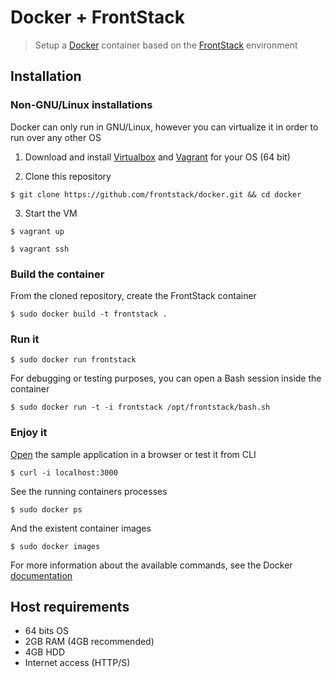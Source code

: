 # Docker + FrontStack

> Setup a [Docker][1] container based on the [FrontStack][2] environment

## Installation

### Non-GNU/Linux installations

Docker can only run in GNU/Linux, however you can virtualize it in order to run over any other OS

1. Download and install [Virtualbox][3] and [Vagrant][4] for your OS (64 bit)

2. Clone this repository
```
$ git clone https://github.com/frontstack/docker.git && cd docker
```

3. Start the VM
```
$ vagrant up
```
```
$ vagrant ssh
```

### Build the container

From the cloned repository, create the FrontStack container
```
$ sudo docker build -t frontstack .
```

### Run it
```
$ sudo docker run frontstack
```

For debugging or testing purposes, you can open a Bash session inside the container
```
$ sudo docker run -t -i frontstack /opt/frontstack/bash.sh
```

### Enjoy it

[Open][6] the sample application in a browser or test it from CLI
```
$ curl -i localhost:3000
```

See the running containers processes
```
$ sudo docker ps
```
And the existent container images
```
$ sudo docker images
```

For more information about the available commands, see the Docker [documentation][5]

## Host requirements

  * 64 bits OS
  * 2GB RAM (4GB recommended)
  * 4GB HDD
  * Internet access (HTTP/S)


[1]: http://docker.io
[2]: http://github.com/frontstack/frontstack
[3]: https://www.virtualbox.org/wiki/Downloads
[4]: http://downloads.vagrantup.com/
[5]: http://docs.docker.io/en/latest/commandline/cli/
[6]: http://localhost:3000
